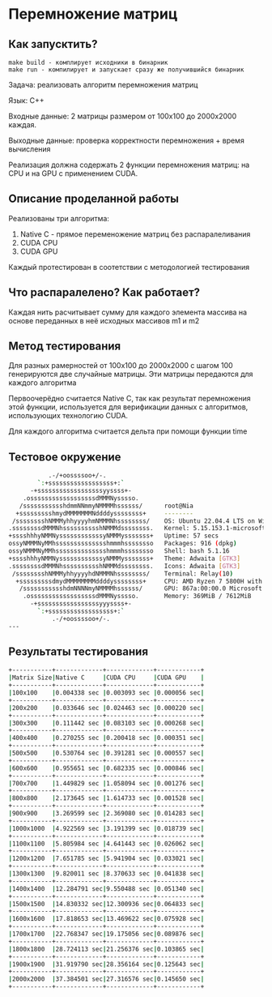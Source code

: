 # Перемножение матриц

## Как запусктить?

```
make build - комплирует исходники в бинарник
make run - компилирует и запускает сразу же получившийся бинарник
```

Задача: реализовать алгоритм перемножения матриц

Язык: C++

Входные данные: 2 матрицы размером от 100х100 до 2000х2000 каждая.

Выходные данные: проверка корректности перемножения + время вычисления

Реализация должна содержать 2 функции перемножения матриц: на CPU и на GPU с применением CUDA.

## Описание проделанной работы

Реализованы три алгоритма:
1. Native C - прямое переменожение матриц без распаралеливания
2. CUDA CPU
3. CUDA GPU

Каждый протестирован в соотетствии с методологией тестирования

## Что распаралелено? Как работает?

Каждая нить расчитывает сумму для каждого элемента массива на основе переданных
в неё исходных массивов m1 и m2

## Метод тестирования

Для разных рамерностей от 100х100 до 2000х2000 с шагом 100 генерируются две случайные матрицы.
Эти матрицы передаются для каждого алгоритма

Первоочерёдно считается Native C, так как результат перемножения этой функции, используется
для верификации данных с алгоритмов, использующих технологию CUDA.

Для каждого алгоритма считается дельта при помощи функции time

## Тестовое окружение

```bash
           .-/+oossssoo+/-.
        `:+ssssssssssssssssss+:`
      -+ssssssssssssssssssyyssss+-
    .ossssssssssssssssssdMMMNysssso.
   /ssssssssssshdmmNNmmyNMMMMhssssss/      root@Nia 
  +ssssssssshmydMMMMMMMNddddyssssssss+     -------- 
 /sssssssshNMMMyhhyyyyhmNMMMNhssssssss/    OS: Ubuntu 22.04.4 LTS on Windows 10 x86_64 
.ssssssssdMMMNhsssssssssshNMMMdssssssss.   Kernel: 5.15.153.1-microsoft-standard-WSL2 
+sssshhhyNMMNyssssssssssssyNMMMysssssss+   Uptime: 57 secs 
ossyNMMMNyMMhsssssssssssssshmmmhssssssso   Packages: 916 (dpkg) 
ossyNMMMNyMMhsssssssssssssshmmmhssssssso   Shell: bash 5.1.16 
+sssshhhyNMMNyssssssssssssyNMMMysssssss+   Theme: Adwaita [GTK3] 
.ssssssssdMMMNhsssssssssshNMMMdssssssss.   Icons: Adwaita [GTK3] 
 /sssssssshNMMMyhhyyyyhdNMMMNhssssssss/    Terminal: Relay(10) 
  +sssssssssdmydMMMMMMMMddddyssssssss+     CPU: AMD Ryzen 7 5800H with Radeon Graphics (16) @ 3.193GHz 
   /ssssssssssshdmNNNNmyNMMMMhssssss/      GPU: 867a:00:00.0 Microsoft Corporation Device 008e 
    .ossssssssssssssssssdMMMNysssso.       Memory: 369MiB / 7612MiB 
      -+sssssssssssssssssyyyssss+-
        `:+ssssssssssssssssss+:`                                   
            .-/+oossssoo+/-.                                       
--- 
```

## Результаты тестирования

```bash
+-----------+-------------+-------------+------------+
|Matrix Size|Native C     |CUDA CPU     |CUDA GPU    |
+-----------+-------------+-------------+------------+
|100x100    |0.004338 sec |0.003093 sec |0.000056 sec|
+-----------+-------------+-------------+------------+
|200x200    |0.033646 sec |0.024463 sec |0.000220 sec|
+-----------+-------------+-------------+------------+
|300x300    |0.111442 sec |0.083103 sec |0.000268 sec|
+-----------+-------------+-------------+------------+
|400x400    |0.270255 sec |0.200418 sec |0.000351 sec|
+-----------+-------------+-------------+------------+
|500x500    |0.530764 sec |0.391281 sec |0.000557 sec|
+-----------+-------------+-------------+------------+
|600x600    |0.955651 sec |0.682335 sec |0.000846 sec|
+-----------+-------------+-------------+------------+
|700x700    |1.449829 sec |1.058094 sec |0.001276 sec|
+-----------+-------------+-------------+------------+
|800x800    |2.173645 sec |1.614733 sec |0.001528 sec|
+-----------+-------------+-------------+------------+
|900x900    |3.269599 sec |2.369080 sec |0.014283 sec|
+-----------+-------------+-------------+------------+
|1000x1000  |4.922569 sec |3.191399 sec |0.018739 sec|
+-----------+-------------+-------------+------------+
|1100x1100  |5.805984 sec |4.641443 sec |0.026062 sec|
+-----------+-------------+-------------+------------+
|1200x1200  |7.651785 sec |5.941904 sec |0.033021 sec|
+-----------+-------------+-------------+------------+
|1300x1300  |9.820011 sec |8.370633 sec |0.041838 sec|
+-----------+-------------+-------------+------------+
|1400x1400  |12.284791 sec|9.550488 sec |0.051340 sec|
+-----------+-------------+-------------+------------+
|1500x1500  |14.830332 sec|12.300936 sec|0.064833 sec|
+-----------+-------------+-------------+------------+
|1600x1600  |17.818653 sec|13.469622 sec|0.075928 sec|
+-----------+-------------+-------------+------------+
|1700x1700  |22.768347 sec|19.175056 sec|0.089876 sec|
+-----------+-------------+-------------+------------+
|1800x1800  |28.724113 sec|21.256376 sec|0.103865 sec|
+-----------+-------------+-------------+------------+
|1900x1900  |31.919790 sec|28.356164 sec|0.125643 sec|
+-----------+-------------+-------------+------------+
|2000x2000  |37.384501 sec|27.316576 sec|0.145650 sec|
+-----------+-------------+-------------+------------+
```